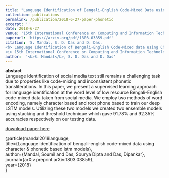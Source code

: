 ```yaml
---
title: "Language Identification of Bengali-English Code-Mixed Data using Character & Phonetic based LSTM Models"
collection: publications
permalink: /publication/2018-6-27-paper-phonetic
excerpt: ''
date: 2018-6-27
venue: '15th International Conference on Computing and Information Technology, Bangkok, Thailand (accepted)'
paperurl: 'https://arxiv.org/pdf/1803.03859.pdf'
citation: 'S. Mandal, S. D. Das and D. Das. 
<b> Language Identification of Bengali-English Code-Mixed data using Character & Phonetic based LSTM Models </b>. 
<i> 15th International Conference on Computing and Information Technology, Bangkok, Thailand (accepted) </i> (2018).'
author:  '<b>S. Mandal</b>, S. D. Das and D. Das'
---
```

<b>abstact</b><br>
Language identification of social media text still remains a challenging task due to properties like code-mixing and inconsistent phonetic transliterations. In this paper, we present a supervised learning approach for language identification at the word level of low resource Bengali-English code-mixed data taken from social media. We employ two methods of word encoding, namely character based and root phone based to train our deep LSTM models. Utilizing these two models we created two ensemble models using stacking and threshold technique which gave 91.78% and 92.35% accuracies respectively on our testing data.

[download paper here](https://arxiv.org/pdf/1803.03859.pdf)

@article{mandal2018language, <br>
  title={Language identification of bengali-english code-mixed data using character \& phonetic based lstm models}, <br>
  author={Mandal, Soumil and Das, Sourya Dipta and Das, Dipankar}, <br>
  journal={arXiv preprint arXiv:1803.03859}, <br>
  year={2018} <br>
}
